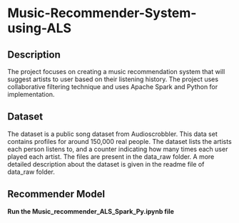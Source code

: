 # Music-Recommender-System-using-ALS

## Description
The project focuses on creating a music recommendation system that will suggest artists to user based on their listening history. The project uses collaborative filtering technique and uses Apache Spark and Python for implementation.

## Dataset
The dataset is a public song dataset from Audioscrobbler. This data set contains profiles for around 150,000 real people. The dataset lists the artists each person listens to, and a counter indicating how many times each user played each artist.
The files are present in the data_raw folder. A more detailed description about the dataset is given in the readme file of data_raw folder.

## Recommender Model





<b> Run the Music_recommender_ALS_Spark_Py.ipynb file 


